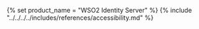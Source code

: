 {% set product_name = "WSO2 Identity Server" %}
{% include "../../../../includes/references/accessibility.md" %}